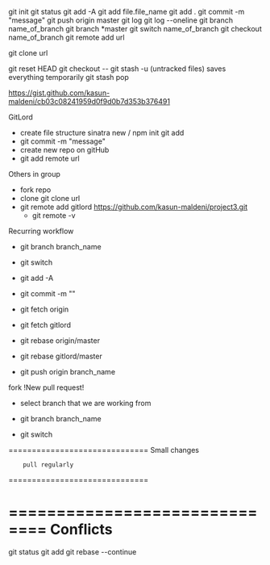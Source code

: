 git init 
git status
git add -A <!-- add all  -->
git add file.file_name
git add . <!--  add current directory -->
git commit -m "message"
git push origin master
git log <!--  -->
git log --oneline
git branch name_of_branch <!-- describe what the change is / it will make a new branch with that name -->
git branch
    *master <!-- current master branch -->
git switch name_of_branch <!-- switch branch  -->
git checkout name_of_branch
git remote add url


git clone url

git reset HEAD <file>
git checkout -- <file>
git stash -u (untracked files) saves everything temporarily
git stash pop
<!--  -->


https://gist.github.com/kasun-maldeni/cb03c08241959d0f9d0b7d353b376491


GitLord
- create file structure sinatra new / npm init
    git add 
- git commit -m "message"
- create new repo on gitHub
- git add remote url <!-- url of repo -->

Others in group
- fork repo
- clone git clone url
- git remote add gitlord https://github.com/kasun-maldeni/project3.git
    -  git remote -v



Recurring workflow
- git branch branch_name
- git switch
- git add -A
- git commit -m ""
- git fetch origin <!-- gitlord / download commit -->
- git fetch gitlord <!-- others / download commit -->

- git rebase origin/master <!-- gitlord / add to branch -->
- git rebase gitlord/master <!-- others / add to branch -->

- git push origin branch_name <!-- -->

fork
!New pull request!

- select branch that we are working from


- git branch branch_name
- git switch

==============================
        Small changes

        pull regularly
==============================

==============================
        Conflicts
==============================

git status
    git add <fileName>
        git rebase --continue


<!--  -->
